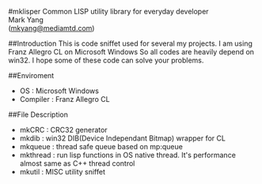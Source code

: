 #mklisper
Common LISP utility library for everyday developer <br>
Mark Yang <br>
(mkyang@mediamtd.com)

##Introduction
This is code sniffet used for several my projects. I am using Franz Allegro CL on Microsoft Windows
So all codes are heavily depend on win32.
I hope some of these code can solve your problems.

##Enviroment
- OS : Microsoft Windows
- Compiler : Franz Allegro CL

##File Description
- mkCRC : CRC32 generator
- mkdib : win32 DIB(Device Independant Bitmap) wrapper for CL
- mkqueue : thread safe queue based on mp:queue
- mkthread : run lisp functions in OS native thread. It's performance almost same as C++ thread control
- mkutil : MISC utility sniffet
